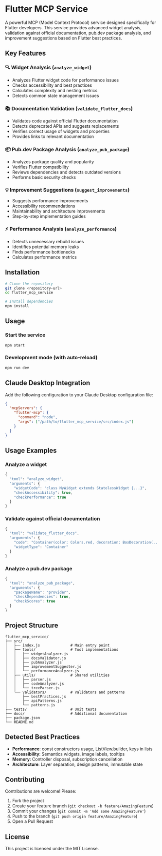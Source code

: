 # Flutter MCP Service

A powerful MCP (Model Context Protocol) service designed specifically for Flutter developers. This service provides advanced widget analysis, validation against official documentation, pub.dev package analysis, and improvement suggestions based on Flutter best practices.

## Key Features

### 🔍 Widget Analysis (`analyze_widget`)
- Analyzes Flutter widget code for performance issues
- Checks accessibility and best practices
- Calculates complexity and nesting metrics
- Detects common state management issues

### 📚 Documentation Validation (`validate_flutter_docs`)
- Validates code against official Flutter documentation
- Detects deprecated APIs and suggests replacements
- Verifies correct usage of widgets and properties
- Provides links to relevant documentation

### 📦 Pub.dev Package Analysis (`analyze_pub_package`)
- Analyzes package quality and popularity
- Verifies Flutter compatibility
- Reviews dependencies and detects outdated versions
- Performs basic security checks

### 💡 Improvement Suggestions (`suggest_improvements`)
- Suggests performance improvements
- Accessibility recommendations
- Maintainability and architecture improvements
- Step-by-step implementation guides

### ⚡ Performance Analysis (`analyze_performance`)
- Detects unnecessary rebuild issues
- Identifies potential memory leaks
- Finds performance bottlenecks
- Calculates performance metrics

## Installation

```bash
# Clone the repository
git clone <repository-url>
cd flutter_mcp_service

# Install dependencies
npm install
```

## Usage

### Start the service

```bash
npm start
```

### Development mode (with auto-reload)

```bash
npm run dev
```

## Claude Desktop Integration

Add the following configuration to your Claude Desktop configuration file:

```json
{
  "mcpServers": {
    "flutter-mcp": {
      "command": "node",
      "args": ["/path/to/flutter_mcp_service/src/index.js"]
    }
  }
}
```

## Usage Examples

### Analyze a widget

```javascript
{
  "tool": "analyze_widget",
  "arguments": {
    "widgetCode": "class MyWidget extends StatelessWidget {...}",
    "checkAccessibility": true,
    "checkPerformance": true
  }
}
```

### Validate against official documentation

```javascript
{
  "tool": "validate_flutter_docs",
  "arguments": {
    "code": "Container(color: Colors.red, decoration: BoxDecoration(...))",
    "widgetType": "Container"
  }
}
```

### Analyze a pub.dev package

```javascript
{
  "tool": "analyze_pub_package",
  "arguments": {
    "packageName": "provider",
    "checkDependencies": true,
    "checkScores": true
  }
}
```

## Project Structure

```
flutter_mcp_service/
├── src/
│   ├── index.js              # Main entry point
│   ├── tools/                # Tool implementations
│   │   ├── widgetAnalyzer.js
│   │   ├── docsValidator.js
│   │   ├── pubAnalyzer.js
│   │   ├── improvementSuggester.js
│   │   └── performanceAnalyzer.js
│   ├── utils/                # Shared utilities
│   │   ├── parser.js
│   │   ├── codeAnalyzer.js
│   │   └── treeParser.js
│   └── validators/           # Validators and patterns
│       ├── bestPractices.js
│       ├── apiPatterns.js
│       └── patterns.js
├── tests/                    # Unit tests
├── docs/                     # Additional documentation
├── package.json
└── README.md
```

## Detected Best Practices

- **Performance**: const constructors usage, ListView.builder, keys in lists
- **Accessibility**: Semantics widgets, image labels, tooltips
- **Memory**: Controller disposal, subscription cancellation
- **Architecture**: Layer separation, design patterns, immutable state

## Contributing

Contributions are welcome! Please:
1. Fork the project
2. Create your feature branch (`git checkout -b feature/AmazingFeature`)
3. Commit your changes (`git commit -m 'Add some AmazingFeature'`)
4. Push to the branch (`git push origin feature/AmazingFeature`)
5. Open a Pull Request

## License

This project is licensed under the MIT License.